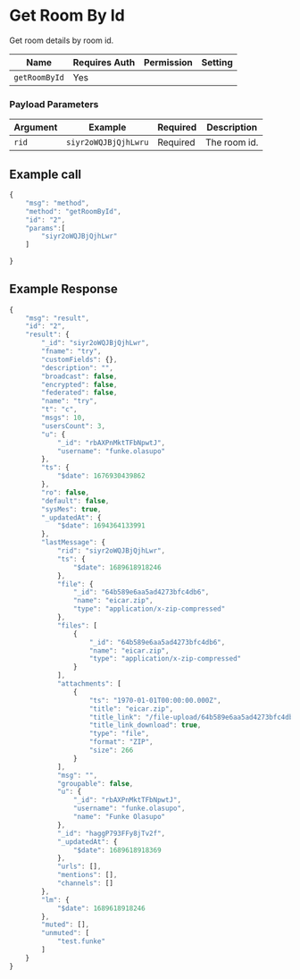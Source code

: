 # Get Room By Id

Get room details by room id.

| Name          | Requires Auth | Permission | Setting |
| ------------- | ------------- | ---------- | ------- |
| `getRoomById` | Yes           |            |         |

### Payload Parameters <a href="#payload-parameters" id="payload-parameters"></a>

| Argument | Example              | Required | Description  |
| -------- | -------------------- | -------- | ------------ |
| `rid`    | `siyr2oWQJBjQjhLwru` | Required | The room id. |

## Example call

```javascript
{
    "msg": "method",
    "method": "getRoomById",
    "id": "2",
    "params":[
        "siyr2oWQJBjQjhLwr"
    ]
   
}
```

## Example Response

```javascript
{
    "msg": "result",
    "id": "2",
    "result": {
        "_id": "siyr2oWQJBjQjhLwr",
        "fname": "try",
        "customFields": {},
        "description": "",
        "broadcast": false,
        "encrypted": false,
        "federated": false,
        "name": "try",
        "t": "c",
        "msgs": 10,
        "usersCount": 3,
        "u": {
            "_id": "rbAXPnMktTFbNpwtJ",
            "username": "funke.olasupo"
        },
        "ts": {
            "$date": 1676930439862
        },
        "ro": false,
        "default": false,
        "sysMes": true,
        "_updatedAt": {
            "$date": 1694364133991
        },
        "lastMessage": {
            "rid": "siyr2oWQJBjQjhLwr",
            "ts": {
                "$date": 1689618918246
            },
            "file": {
                "_id": "64b589e6aa5ad4273bfc4db6",
                "name": "eicar.zip",
                "type": "application/x-zip-compressed"
            },
            "files": [
                {
                    "_id": "64b589e6aa5ad4273bfc4db6",
                    "name": "eicar.zip",
                    "type": "application/x-zip-compressed"
                }
            ],
            "attachments": [
                {
                    "ts": "1970-01-01T00:00:00.000Z",
                    "title": "eicar.zip",
                    "title_link": "/file-upload/64b589e6aa5ad4273bfc4db6/eicar.zip",
                    "title_link_download": true,
                    "type": "file",
                    "format": "ZIP",
                    "size": 266
                }
            ],
            "msg": "",
            "groupable": false,
            "u": {
                "_id": "rbAXPnMktTFbNpwtJ",
                "username": "funke.olasupo",
                "name": "Funke Olasupo"
            },
            "_id": "haggP793FFy8jTv2f",
            "_updatedAt": {
                "$date": 1689618918369
            },
            "urls": [],
            "mentions": [],
            "channels": []
        },
        "lm": {
            "$date": 1689618918246
        },
        "muted": [],
        "unmuted": [
            "test.funke"
        ]
    }
}
```
